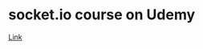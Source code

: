 # socket.io course on Udemy

[Link](https://www.udemy.com/course/socketio-with-websockets-the-details/)